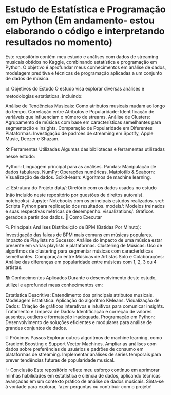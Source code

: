 # Estudo de Estatística e Programação em Python (Em andamento- estou elaborando o código e interpretando resultados no momento)

Este repositório contém meu estudo e análises com dados de streaming musicais obtidos no Kaggle, combinando estatística e programação em Python. O objetivo é aprofundar meus conhecimentos em análise de dados, modelagem preditiva e técnicas de programação aplicadas a um conjunto de dados de música.

📊 Objetivos do Estudo
O estudo visa explorar diversas análises e metodologias estatísticas, incluindo:

Análise de Tendências Musicais: Como atributos musicais mudam ao longo do tempo.
Correlação entre Atributos e Popularidade: Identificação de variáveis que influenciam o número de streams.
Análise de Clusters: Agrupamento de músicas com base em características semelhantes para segmentação e insights.
Comparação de Popularidade em Diferentes Plataformas: Investigação de padrões de streaming em Spotify, Apple Music, Deezer e Shazam.

🛠️ Ferramentas Utilizadas
Algumas das bibliotecas e ferramentas utilizadas nesse estudo:

Python: Linguagem principal para as análises.
Pandas: Manipulação de dados tabulares.
NumPy: Operações numéricas.
Matplotlib & Seaborn: Visualização de dados.
Scikit-learn: Algoritmos de machine learning.


📈 Estrutura do Projeto
data/: Diretório com os dados usados no estudo (não incluído neste repositório por questões de direitos autorais).
notebooks/: Jupyter Notebooks com os principais estudos realizados.
src/: Scripts Python para replicação dos resultados.
models/: Modelos treinados e suas respectivas métricas de desempenho.
visualizations/: Gráficos gerados a partir dos dados.
🚀 Como Executar
 
🔍 Principais Análises
Distribuição de BPM (Batidas Por Minuto): Investigação das faixas de BPM mais comuns em músicas populares.
Impacto de Playlists no Sucesso: Análise do impacto de uma música estar presente em várias playlists e plataformas.
Clustering de Músicas: Uso de algoritmos de clustering para segmentar músicas com características semelhantes.
Comparação entre Músicas de Artistas Solo e Colaborações: Análise das diferenças em popularidade entre músicas com 1, 2, 3 ou 4 artistas.

📚 Conhecimentos Aplicados
Durante o desenvolvimento deste estudo, utilizei e aprofundei meus conhecimentos em:

Estatística Descritiva: Entendimento dos principais atributos musicais.
Modelagem Estatística: Aplicação do algoritmo KMeans.
Visualização de Dados: Criação de gráficos interativos e intuitivos para comunicar insights.
Tratamento e Limpeza de Dados: Identificação e correção de valores ausentes, outliers e formatação inadequada.
Programação em Python: Desenvolvimento de soluções eficientes e modulares para análise de grandes conjuntos de dados.

💡 Próximos Passos
Explorar outros algoritmos de machine learning, como Gradient Boosting e Support Vector Machines.
Ampliar as análises com dados sobre preferências de usuários e padrões de consumo em plataformas de streaming.
Implementar análises de séries temporais para prever tendências futuras de popularidade musical.

✨ Conclusão
Este repositório reflete meu esforço contínuo em aprimorar minhas habilidades em estatística e ciência de dados, aplicando técnicas avançadas em um contexto prático de análise de dados musicais. Sinta-se à vontade para explorar, fazer perguntas ou contribuir com o projeto!
